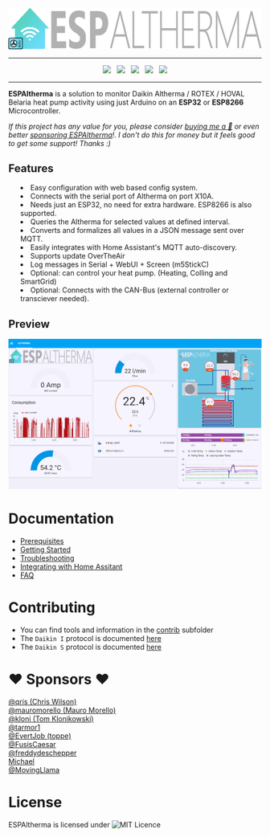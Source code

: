 ![](doc/images/logo.png)

<hr/>

<p align="center">
<a href="https://travis-ci.com/raomin/ESPAltherma"><img src="https://app.travis-ci.com/raomin/ESPAltherma.svg?branch=main&status=passed" /></a>
&nbsp;
<img src="https://img.shields.io/github/last-commit/raomin/ESPAltherma?style=for-the-badge" />
&nbsp;
<img src="https://img.shields.io/github/license/raomin/ESPAltherma?style=for-the-badge" />
&nbsp;
<a href="https://github.com/sponsors/raomin/"><img src="https://github.com/raomin/ESPAltherma/blob/main/doc/images/sponsor.png?raw=true"></a>
&nbsp;
<a href="https://www.buymeacoffee.com/raomin" target="_blank"><img src="https://img.shields.io/badge/Buy%20me%20a%20beer-%245-orange?style=for-the-badge&logo=buy-me-a-beer" /></a>
</p>

<hr/>

<p><b>ESPAltherma</b> is a solution to monitor Daikin Altherma / ROTEX / HOVAL Belaria heat pump activity using just Arduino on an <b>ESP32</b> or <b>ESP8266</b> Microcontroller.</p>

_If this project has any value for you, please consider [buying me a 🍺](https://www.buymeacoffee.com/raomin) or even better [sponsoring ESPAltherma](https://github.com/sponsors/raomin/)!. I don't do this for money but it feels good to get some support! Thanks :)_

## Features

  <ul style="list-style-position: inside;">
    <li>Easy configuration with web based config system.</li>
    <li>Connects with the serial port of Altherma on port X10A.</li>
    <li>Needs just an ESP32, no need for extra hardware. ESP8266 is also supported.</li>
    <li>Queries the Altherma for selected values at defined interval.</li>
    <li>Converts and formalizes all values in a JSON message sent over MQTT.</li>
    <li>Easily integrates with Home Assistant's MQTT auto-discovery.</li>
    <li>Supports update OverTheAir</li>
    <li>Log messages in Serial + WebUI + Screen (m5StickC)</li>
    <li>Optional: can control your heat pump. (Heating, Colling and SmartGrid)</li>
    <li>Optional: Connects with the CAN-Bus (external controller or transciever needed).</li>
</ul>

## Preview

![](doc/images/screenshot.png)

# Documentation

- [Prerequisites](/doc/Prerequisites.md)
- [Getting Started](/doc/GettingStarted.md)
- [Troubleshooting](/doc/Troubleshooting.md)
- [Integrating with Home Assitant](/doc/IntegratingHomeAssitant.md)
- [FAQ](/doc/FAQ.md)

# Contributing

- You can find tools and information in the [contrib](contrib/) subfolder
- The `Daikin I` protocol is documented [here](/doc/Daikin%20I%20protocol.md)
- The `Daikin S` protocol is documented [here](/doc/Daikin%20S%20protocol.md)

# ❤ Sponsors ❤

<a href="https://github.com/qris">@qris (Chris Wilson)</a><br/>
<a href="https://github.com/mauromorello">@mauromorello (Mauro Morello)</a><br/>
<a href="https://github.com/kloni">@kloni (Tom Klonikowski)</a><br/>
<a href="https://github.com/tarmor1">@tarmor1</a><br/>
<a href="https://github.com/EvertJob">@EvertJob (toppe)</a><br/>
<a href="https://github.com/FusisCaesar">@FusisCaesar</a><br/>
<a href="https://github.com/freddydeschepper">@freddydeschepper</a><br/>
<a href="https://github.com/Mychel60">Michael</a><br/>
<a href="https://github.com/MovingLlama">@MovingLlama</a><br/>

# License
ESPAltherma is licensed under ![MIT Licence](https://img.shields.io/github/license/raomin/ESPAltherma.svg?style=for-the-badge)
